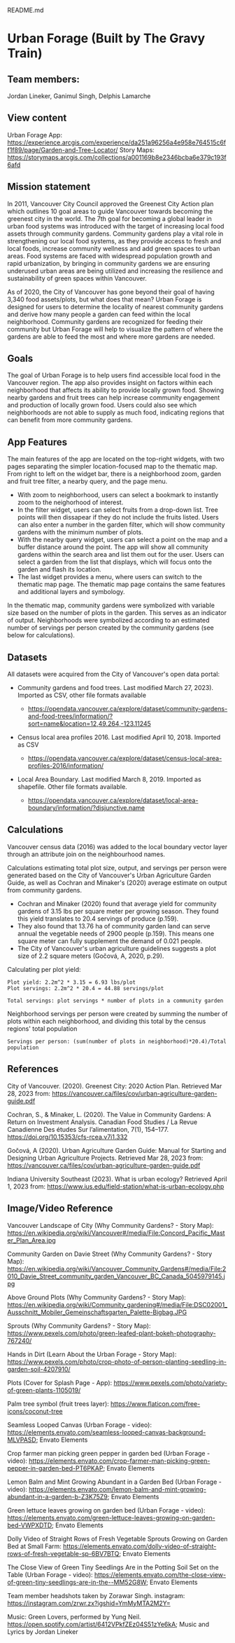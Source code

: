 README.md
# Urban Forage (Built by The Gravy Train)
## Team members:
Jordan Lineker, Ganimul Singh, Delphis Lamarche
## View content
Urban Forage App: https://experience.arcgis.com/experience/da251a96256a4e958e764515c6ff1f89/page/Garden-and-Tree-Locator/
Story Maps: https://storymaps.arcgis.com/collections/a001169b8e2346bcba6e379c193f6afd
## Mission statement
In 2011, Vancouver City Council approved the Greenest City Action plan which outlines 10 goal areas to guide Vancouver towards becoming the greenest city in the world. The 7th goal for becoming a global leader in urban food systems was introduced with the target of increasing local food assets through community gardens. Community gardens play a vital role in strengthening our local food systems, as they provide access to fresh and local foods, increase community wellness and add green spaces to urban areas. Food systems are faced with widespread population growth and rapid urbanization, by bringing in community gardens we are ensuring underused urban areas are being utilized and increasing the resilience and sustainability of green spaces within Vancouver. 

As of 2020, the City of Vancouver has gone beyond their goal of having 3,340 food assets/plots, but what does that mean?  Urban Forage is designed for users to determine the locality of nearest community gardens and derive how many people a garden can feed within the local neighborhood. Community gardens are recognized for feeding their community but Urban Forage will help to visualize the pattern of where the gardens are able to feed the most and where more gardens are needed.


## Goals
The goal of Urban Forage is to help users find accessible local food in the Vancouver region. The app also provides insight on factors within each neighborhood that affects its ability to provide locally grown food. Showing nearby gardens and fruit trees can help increase community engagement and production of locally grown food. Users could also see which neighborhoods are not able to supply as much food, indicating regions that can benefit from more community gardens.

## App Features
The main features of the app are located on the top-right widgets, with two pages separating the simpler location-focused map to the thematic map. From right to left on the widget bar, there is a neighborhood zoom, garden and fruit tree filter, a nearby query, and the page menu.
* With zoom to neighborhood, users can select a bookmark to instantly zoom to the neighorhood of interest.
* In the filter widget, users can select fruits from a drop-down list. Tree points will then dissapear if they do not include the fruits listed. Users can also enter a number in the garden filter, which will show community gardens with the minimum number of plots.
* With the nearby query widget, users can select a point on the map and a buffer distance around the point. The app will show all community gardens within the search area and list them out for the user. Users can select a garden from the list that displays, which will focus onto the garden and flash its location.
* The last widget provides a menu, where users can switch to the thematic map page. The thematic map page contains the same features and additional layers and symbology.

In the thematic map, community gardens were symbolized with variable size based on the number of plots in the garden. This serves as an indicator of output. Neighborhoods were symbolized according to an estimated number of servings per person created by the community gardens (see below for calculations).
## Datasets
All datasets were acquired from the City of Vancouver's open data portal: 
* Community gardens and food trees. Last modified March 27, 2023). Imported as CSV, other file formats available
	* https://opendata.vancouver.ca/explore/dataset/community-gardens-and-food-trees/information/?sort=name&location=12,49.264,-123.11245

* Census local area profiles 2016. Last modified April 10, 2018. Imported as CSV
	* https://opendata.vancouver.ca/explore/dataset/census-local-area-profiles-2016/information/

* Local Area Boundary. Last modified March 8, 2019. Imported as shapefile. Other file formats available.
	* https://opendata.vancouver.ca/explore/dataset/local-area-boundary/information/?disjunctive.name

## Calculations
Vancouver census data (2016) was added to the local boundary vector layer through an attribute join on the neighbourhood names. 

Calculations estimating total plot size, output, and servings per person were generated based on the City of Vancouver's Urban Agriculture Garden Guide, as well as Cochran and Minaker's (2020) average estimate on output from community gardens.
* Cochran and Minaker (2020) found that average yield for community gardens of 3.15 lbs per square meter per growing season. They found this yield translates to 20.4 servings of produce (p.159).
* They also found that 13.76 ha of community garden land can serve annual the vegetable needs of 2900 people (p.159). This means one square meter can fully supplement the demand of 0.021 people.
* The City of Vancouver's urban agriculture guidelines suggests a  plot size of 2.2 square meters (Gočová, A, 2020, p.29). 

Calculating per plot yield:

	Plot yield: 2.2m^2 * 3.15 = 6.93 lbs/plot
	Plot servings: 2.2m^2 * 20.4 = 44.88 servings/plot 
	
	Total servings: plot servings * number of plots in a community garden

Neighborhood servings per person were created by summing the number of plots within each neighborhood, and dividing this total by the census regions' total population

	Servings per person: (sum(number of plots in neighborhood)*20.4)/Total population

 
## References

City of Vancouver. (2020). Greenest City: 2020 Action Plan. Retrieved Mar 28, 2023 from: https://vancouver.ca/files/cov/urban-agriculture-garden-guide.pdf

Cochran, S., & Minaker, L. (2020). The Value in Community Gardens: A Return on Investment Analysis. Canadian Food Studies / La Revue Canadienne Des études Sur l’alimentation, 7(1), 154–177. https://doi.org/10.15353/cfs-rcea.v7i1.332

Gočová, A (2020). Urban Agriculture Garden Guide: Manual for Starting and Designing Urban Agriculture Projects. Retrieved Mar 28, 2023 from: https://vancouver.ca/files/cov/urban-agriculture-garden-guide.pdf

Indiana University Southeast (2023). What is urban ecology? Retrieved April 1, 2023 from: https://www.ius.edu/field-station/what-is-urban-ecology.php 
## Image/Video Reference
Vancouver Landscape of City (Why Community Gardens? - Story Map): https://en.wikipedia.org/wiki/Vancouver#/media/File:Concord_Pacific_Master_Plan_Area.jpg 

Community Garden on Davie Street (Why Community Gardens? - Story Map): https://en.wikipedia.org/wiki/Vancouver_Community_Gardens#/media/File:2010_Davie_Street_community_garden_Vancouver_BC_Canada_5045979145.jpg 

Above Ground Plots (Why Community Gardens? - Story Map): https://en.wikipedia.org/wiki/Community_gardening#/media/File:DSC02001_Ausschnitt_Mobiler_Gemeinschaftsgarten_Palette-Bigbag.JPG 

Sprouts (Why Community Gardens? - Story Map): https://www.pexels.com/photo/green-leafed-plant-bokeh-photography-767240/ 

Hands in Dirt (Learn About the Urban Forage - Story Map): https://www.pexels.com/photo/crop-photo-of-person-planting-seedling-in-garden-soil-4207910/ 

Plots (Cover for Splash Page - App): https://www.pexels.com/photo/variety-of-green-plants-1105019/ 

Palm tree symbol (fruit trees layer): https://www.flaticon.com/free-icons/coconut-tree

Seamless Looped Canvas (Urban Forage - video): https://elements.envato.com/seamless-looped-canvas-background-MLVPASD; Envato Elements

Crop farmer man picking green pepper in garden bed (Urban Forage - video): https://elements.envato.com/crop-farmer-man-picking-green-pepper-in-garden-bed-PT6PKAP; Envato Elements

Lemon Balm and Mint Growing Abundant in a Garden Bed (Urban Forage - video): https://elements.envato.com/lemon-balm-and-mint-growing-abundant-in-a-garden-b-Z3K75Z9; Envato Elements

Green lettuce leaves growing on garden bed (Urban Forage - video): https://elements.envato.com/green-lettuce-leaves-growing-on-garden-bed-VWPXDTD; Envato Elements

Dolly Video of Straight Rows of Fresh Vegetable Sprouts Growing on Garden Bed at Small Farm: https://elements.envato.com/dolly-video-of-straight-rows-of-fresh-vegetable-sp-6BV7BTQ; Envato Elements

The Close View of Green Tiny Seedlings Are in the Potting Soil Set on the Table (Urban Forage - video): https://elements.envato.com/the-close-view-of-green-tiny-seedlings-are-in-the--MM52G8W; Envato Elements

Team member headshots taken by Zorawar Singh. instagram: https://instagram.com/zrwr.zx?igshid=YmMyMTA2M2Y= 

Music: Green Lovers, performed by Yung Neil. https://open.spotify.com/artist/6412VPkfZEz04S51zYe6kA; Music and Lyrics by Jordan Lineker
